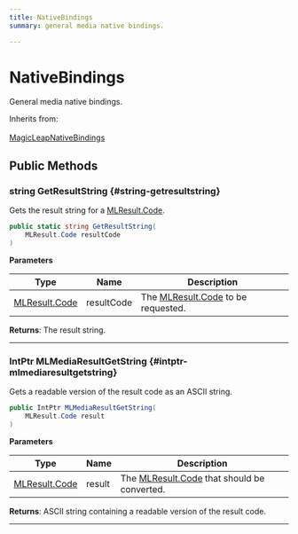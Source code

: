 ```yaml
---
title: NativeBindings
summary: general media native bindings. 

---
```


# NativeBindings




General media native bindings.   


Inherits from: <br></br>[MagicLeapNativeBindings](/unity-api/api/UnityEngine.XR.MagicLeap.Native/MagicLeapNativeBindings/UnityEngine.XR.MagicLeap.Native.MagicLeapNativeBindings.md)




## Public Methods

### string GetResultString {#string-getresultstring}

Gets the result string for a [MLResult.Code](/unity-api/api/UnityEngine.XR.MagicLeap/UnityEngine.XR.MagicLeap.MLResult.md#enums-code). 

```csharp
public static string GetResultString(
    MLResult.Code resultCode
)
```


**Parameters**

| Type | Name  | Description  | 
|--|--|--|
| [MLResult.Code](/unity-api/api/UnityEngine.XR.MagicLeap/UnityEngine.XR.MagicLeap.MLResult.md#enums-code) |resultCode|The [MLResult.Code](/unity-api/api/UnityEngine.XR.MagicLeap/UnityEngine.XR.MagicLeap.MLResult.md#enums-code) to be requested.|






**Returns**: The result string.



-----------

### IntPtr MLMediaResultGetString {#intptr-mlmediaresultgetstring}

Gets a readable version of the result code as an ASCII string. 

```csharp
public IntPtr MLMediaResultGetString(
    MLResult.Code result
)
```


**Parameters**

| Type | Name  | Description  | 
|--|--|--|
| [MLResult.Code](/unity-api/api/UnityEngine.XR.MagicLeap/UnityEngine.XR.MagicLeap.MLResult.md#enums-code) |result|The [MLResult.Code](/unity-api/api/UnityEngine.XR.MagicLeap/UnityEngine.XR.MagicLeap.MLResult.md#enums-code) that should be converted.|






**Returns**: ASCII string containing a readable version of the result code.



-----------

